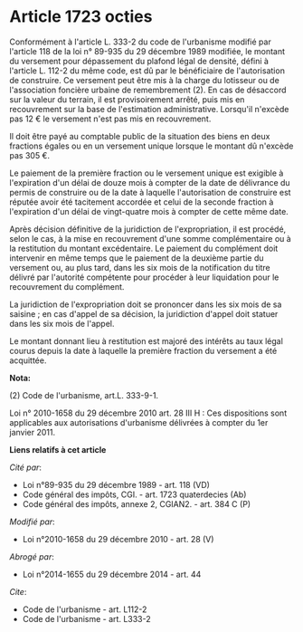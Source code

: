 # Article 1723 octies

Conformément à l'article L. 333-2 du code de l'urbanisme modifié par l'article 118 de la loi n° 89-935 du 29 décembre 1989
modifiée, le montant du versement pour dépassement du plafond légal de densité, défini à l'article L. 112-2 du même code, est
dû par le bénéficiaire de l'autorisation de construire. Ce versement peut être mis à la charge du lotisseur ou de
l'association foncière urbaine de remembrement (2). En cas de désaccord sur la valeur du terrain, il est provisoirement
arrêté, puis mis en recouvrement sur la base de l'estimation administrative. Lorsqu'il n'excède pas 12 € le versement n'est
pas mis en recouvrement. 

Il doit être payé au comptable public de la situation des biens en deux fractions égales ou en un versement unique lorsque le
montant dû n'excède pas 305 €. 

Le paiement de la première fraction ou le versement unique est exigible à l'expiration d'un délai de douze mois à compter de
la date de délivrance du permis de construire ou de la date à laquelle l'autorisation de construire est réputée avoir été
tacitement accordée et celui de la seconde fraction à l'expiration d'un délai de vingt-quatre mois à compter de cette même
date. 

Après décision définitive de la juridiction de l'expropriation, il est procédé, selon le cas, à la mise en recouvrement d'une
somme complémentaire ou à la restitution du montant excédentaire. Le paiement du complément doit intervenir en même temps que
le paiement de la deuxième partie du versement ou, au plus tard, dans les six mois de la notification du titre délivré par
l'autorité compétente pour procéder à leur liquidation pour le recouvrement du complément. 

La juridiction de l'expropriation doit se prononcer dans les six mois de sa saisine ; en cas d'appel de sa décision, la
juridiction d'appel doit statuer dans les six mois de l'appel. 

Le montant donnant lieu à restitution est majoré des intérêts au taux légal courus depuis la date à laquelle la première
fraction du versement a été acquittée.

**Nota:**

(2) Code de l'urbanisme, art.L. 333-9-1.

Loi n° 2010-1658 du 29 décembre 2010 art. 28 III H :  Ces dispositions sont applicables aux autorisations d'urbanisme
délivrées à compter du 1er janvier 2011.

**Liens relatifs à cet article**

_Cité par_:

  - Loi n°89-935 du 29 décembre 1989 - art. 118 (VD)
  - Code général des impôts, CGI. - art. 1723 quaterdecies (Ab)
  - Code général des impôts, annexe 2, CGIAN2. - art. 384 C (P)

_Modifié par_:

  - Loi n°2010-1658 du 29 décembre 2010 - art. 28 (V)

_Abrogé par_:

  - Loi n°2014-1655 du 29 décembre 2014 - art. 44

_Cite_:

  - Code de l'urbanisme - art. L112-2
  - Code de l'urbanisme - art. L333-2
